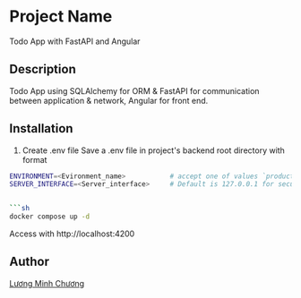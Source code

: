 # Project Name
Todo App with FastAPI and Angular

## Description
Todo App using SQLAlchemy for ORM & FastAPI for communication between application & network, Angular for front end.

## Installation

1. Create .env file
   Save a .env file in project's backend root directory with format
```bash
ENVIRONMENT=<Evironment_name>           # accept one of values `production` or `development`. Default is `development`
SERVER_INTERFACE=<Server_interface>     # Default is 127.0.0.1 for security (if you want to access server from other host, set to 0.0.0.0)


```sh
docker compose up -d
```

Access with http://localhost:4200

## Author

[Lương Minh Chương](mailto:chuong.luong@bnksolution.com)

